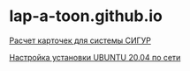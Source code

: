 # lap-a-toon.github.io

[Расчет карточек для системы СИГУР](./Rasschet-kartochek-dlya-tuniketa-SATURN-TEC)

[Настройка установки UBUNTU 20.04 по сети](./PXE-installation-UBUNTU)